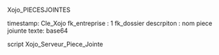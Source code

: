 #

Xojo_PIECESJOINTES

timestamp: Cle_Xojo
fk_entreprise : 1
fk_dossier
descrpiton : nom piece joiunte
texte: base64

script
Xojo_Serveur_Piece_Jointe
